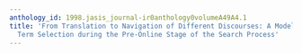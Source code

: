```yaml
---
anthology_id: 1998.jasis_journal-ir0anthology0volumeA49A4.1
title: 'From Translation to Navigation of Different Discourses: A Model of Search
  Term Selection during the Pre-Online Stage of the Search Process'
---
```

